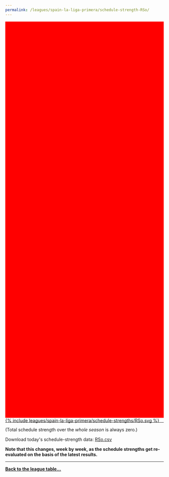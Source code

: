 ```yaml
---
permalink: /leagues/spain-la-liga-primera/schedule-strength-RSo/
---
```


<style>
.svg-wrap {
    background-color:red;
    height:0;
    padding-top:250%; /* 350px/550px */
    position: relative;
}

svg {
    background-color: white;
    height: 100%;
    display:block;
    width: 100%;
    position: absolute;
    top:0;
    left:0;
}
</style>


<div class="svg-wrap">
{% include leagues/spain-la-liga-primera/schedule-strengths/RSo.svg %}
</div>

-----

(Total schedule strength over the *whole season* is always zero.)


Download today's schedule-strength data: [RSo.csv](/assets/leagues/spain-la-liga-primera/2024/schedule-strengths/RSo.csv)

**Note that this changes, week by week, as the schedule strengths get re-evaluated on the
basis of the latest results.**

-----

[**Back to the league table...**](/leagues/spain-la-liga-primera)



